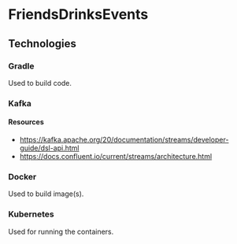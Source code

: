 # FriendsDrinksEvents

## Technologies 
### Gradle
Used to build code.

### Kafka
#### Resources
- https://kafka.apache.org/20/documentation/streams/developer-guide/dsl-api.html
- https://docs.confluent.io/current/streams/architecture.html
### Docker
Used to build image(s).
### Kubernetes
Used for running the containers.
